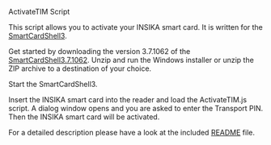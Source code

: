 ActivateTIM Script

This script allows you to activate your INSIKA smart card. It is written for the [SmartCardShell3](http://www.openscdp.org/scsh3/).

Get started by downloading the version 3.7.1062 of the [SmartCardShell3.7.1062](http://www.openscdp.org/scsh3/download.html).
Unzip and run the Windows installer or unzip the ZIP archive to a destination of your choice.

Start the SmartCardShell3.

Insert the INSIKA smart card into the reader and load the ActivateTIM.js script. A dialog window opens and you are asked to enter the Transport PIN. Then the INSIKA smart card will be activated.

For a detailed description please have a look at the included [README](https://github.com/insika/ActivateTIM/blob/master/README) file.
